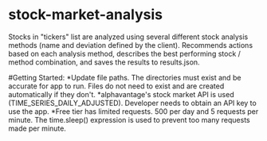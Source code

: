 # stock-market-analysis
Stocks in "tickers" list are analyzed using several different stock analysis methods (name and deviation defined by the client). Recommends actions based on each analysis method, describes the best performing stock / method combination, and saves the results to results.json.

#Getting Started:
*Update file paths. The directories must exist and be accurate for app to run. Files do not need to exist and are created automatically if they don't.
*alphavantage's stock market API is used (TIME_SERIES_DAILY_ADJUSTED). Developer needs to obtain an API key to use the app.
*Free tier has limited requests. 500 per day and 5 requests per minute. The time.sleep() expression is used to prevent too many requests made per minute.
